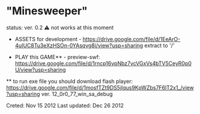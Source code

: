 # "Minesweeper"

status: ver. 0.2
⚠ not works at this moment

- ASSETS for development -
https://drive.google.com/file/d/1EeArO-4uIUC8Tu3eXzHSOn-0YAsqyg8i/view?usp=sharing
extract to '/'

- PLAY this GAME** - 
preview-swf: https://drive.google.com/file/d/1rncp16vpNbz7vcVGxVs4bTV5CeyR0p0U/view?usp=sharing

** to run exe file you should download flash player:
https://drive.google.com/file/d/1mosfTZt9DS5jlqus9KpWZbs7F6lT2x1_/view?usp=sharing
ver. 12_0r0_77_win_sa_debug

Creted: Nov 15 2012 Last updated: Dec 26 2012
